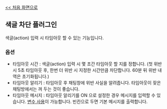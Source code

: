 [<< 처음 화면으로](../index.md)

## 색글 차단 플러그인
색글(action) 입력 시 타임아웃 할 수 있는 기능입니다.

### 옵션
* 타임아웃 시간 : 색글(action) 입력 시 몇 초간 타임아웃 할 지를 정합니다. (첫 위반 시 5초 타임아웃 후, 한번 더 위반 시 지정한 시간만큼 차단합니다. 60분 뒤 위반 내역은 초기화됩니다.)
* 타임아웃 알리기 : 타임아웃 후 채팅창에 위반 사실을 알려줍니다. 타임아웃이 잦은 채팅방에서는 꺼 두는 것이 좋습니다.
* 타임아웃 메시지 : 타임아웃 알리기를 ON 으로 설정한 경우 메시지를 입력할 수 있습니다. [변수 사용](../variables.md)이 가능합니다. 빈칸으로 두면 기본 메시지를 출력합니다.
